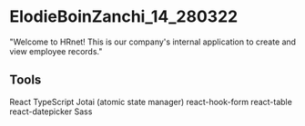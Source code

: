 # ElodieBoinZanchi_14_280322

"Welcome to HRnet! This is our company's internal application to create and view employee records."

## Tools
React
TypeScript
Jotai (atomic state manager)
react-hook-form
react-table
react-datepicker
Sass